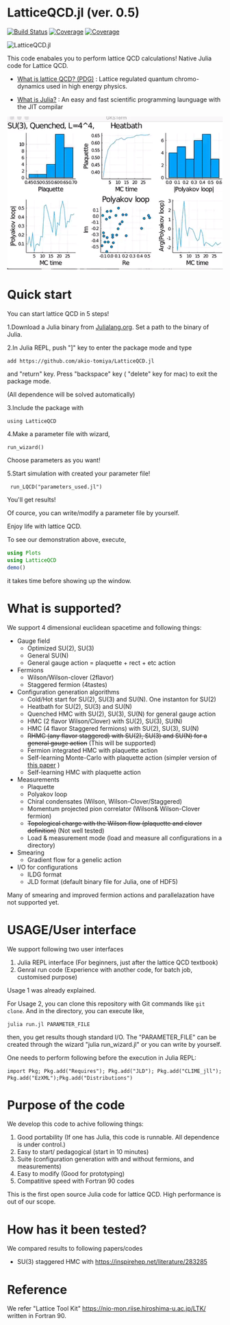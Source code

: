 # LatticeQCD.jl (ver. 0.5)

[![Build Status](https://travis-ci.com/cometscome/LatticeQCD.jl.svg?branch=master)](https://travis-ci.com/cometscome/LatticeQCD.jl)
[![Coverage](https://codecov.io/gh/cometscome/LatticeQCD.jl/branch/master/graph/badge.svg)](https://codecov.io/gh/cometscome/LatticeQCD.jl)
[![Coverage](https://coveralls.io/repos/github/cometscome/LatticeQCD.jl/badge.svg?branch=master)](https://coveralls.io/github/cometscome/LatticeQCD.jl?branch=master)


![LatticeQCD.jl](logo.png)

This code enabales you to perform lattice QCD calculations! Native Julia code for Lattice QCD.

- [What is lattice QCD? (PDG)](https://pdg.lbl.gov/2019/reviews/rpp2018-rev-lattice-qcd.pdf) : Lattice regulated quantum chromo-dynamics used in high energy physics.

- [What is Julia?](https://julialang.org/) : An easy and fast scientific programming launguage with the JIT compilar


![demo](demo.gif)


# Quick start

You can start lattice QCD in 5 steps!



1.Download a Julia binary from [Julialang.org](https://julialang.org/downloads/). Set a path to the binary of Julia. 



2.In Julia REPL, push "]" key to enter the package mode and type

```
add https://github.com/akio-tomiya/LatticeQCD.jl
```
and "return" key. Press "backspace" key ( "delete" key for mac) to exit the package mode.

(All dependence will be solved automatically)



3.Include the package with

```
using LatticeQCD
```



4.Make a parameter file with wizard,

```
run_wizard()
```

Choose parameters as you want!



5.Start simulation with created your parameter file!

```
 run_LQCD("parameters_used.jl")
```

You'll get results!

Of cource, you can write/modify a parameter file by yourself.

Enjoy life with lattice QCD.

To see our demonstration above, execute,
```julia
using Plots
using LatticeQCD 
demo()
```
it takes time before showing up the window.

# What is supported?

We support 4 dimensional euclidean spacetime and following things:

- Gauge field
  - Optimized SU(2), SU(3)
  - General SU(N)
  - General gauge action = plaquette + rect + etc action
- Fermions
  - Wilson/Wilson-clover (2flavor)
  - Staggered fermion (4tastes)
- Configuration generation algorithms
  - Cold/Hot start for SU(2), SU(3) and SU(N). One instanton for SU(2)
  - Heatbath for SU(2), SU(3) and SU(N)
  - Quenched HMC with SU(2), SU(3), SU(N) for general gauge action
  - HMC (2 flavor Wilson/Clover) with SU(2), SU(3), SU(N) 
  - HMC (4 flavor Staggered fermions) with SU(2), SU(3), SU(N) 
  - <s>RHMC (any flavor staggered) with SU(2), SU(3) and SU(N) for a general gauge action</s> (This will be supported)
  - Fermion integrated HMC with plaquette action
  - Self-learning Monte-Carlo with plaquette action (simpler version of [this paper](https://arxiv.org/abs/2010.11900) )
  - Self-learning HMC with plaquette action
- Measurements
  - Plaquette
  - Polyakov loop
  - Chiral condensates (Wilson, Wilson-Clover/Staggered)
  - Momentum projected pion correlator (Wilson& Wilson-Clover fermion)
  - <s>Topological charge with the Wilson flow (plaquette and clover definition)</s>   (Not well tested)
  - Load & measurement mode (load and measure all configurations in a directory)
- Smearing
  - Gradient flow for a genelic action
- I/O for configurations
  - ILDG format
  - JLD format (default binary file for Julia, one of HDF5)

Many of smearing and improved fermion actions and parallelazation have not supported yet.


# USAGE/User interface

We support following two user interfaces

1. Julia REPL interface (For beginners, just after the lattice QCD textbook)
2. Genral run code (Experience with another code, for batch job, customised purpose)

Usage 1 was already explained. 

For Usage 2, you can clone this repository with Git commands like ``git clone``. 
And in the directory, you can execute like,

```
julia run.jl PARAMETER_FILE
```

then, you get results though standard I/O. The "PARAMETER_FILE" can be created through the wizard "julia run_wizard.jl"  or you can write by yourself.

One needs to perform following before the execution in Julia REPL:
```
import Pkg; Pkg.add("Requires"); Pkg.add("JLD"); Pkg.add("CLIME_jll"); Pkg.add("EzXML");Pkg.add("Distributions")
```

# Purpose of the code
We develop this code to achive following things:

1. Good portability (If one has Julia, this code is runnable. All dependence is under control.)
2. Easy to start/ pedagogical (start in 10 minutes)
3. Suite (configuration generation with and without fermions, and measurements)
4. Easy to modify (Good for prototyping)
5. Compatitive speed with Fortran 90 codes

This is the first open source Julia code for lattice QCD. High performance is out of our scope.

# How has it been tested?

We compared results to following papers/codes 

- SU(3) staggered HMC with https://inspirehep.net/literature/283285

# Reference

We refer "Lattice Tool Kit" https://nio-mon.riise.hiroshima-u.ac.jp/LTK/ written in Fortran 90.
